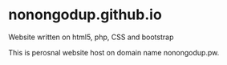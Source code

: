 # nonongodup.github.io
Website written on html5, php, CSS and bootstrap

This is perosnal website host on domain name nonongodup.pw. 
